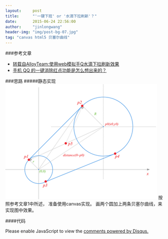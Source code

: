 ```yaml
---
layout:     post
title:      "'一键下班' or '水滴下拉刷新'？"
date:       2015-06-24 22:56:00
author:     "jinlongwang"
header-img: "img/post-bg-07.jpg"
tag: "canvas html5 贝塞尔曲线"
---
```

###参考文章
* [转载自AlloyTeam:使用web模拟手Q水滴下拉刷新效果](http://www.alloyteam.com/2015/06/shi-yong-web-mo-ni-shou-q-shui-di-xia-la-shua-xin-xiao-guo/)
* [手机 QQ 的一键消除红点功能是怎么想出来的？](http://www.zhihu.com/question/26382740)

###思路
#####静态实现
  ![image](/img/qq.png)
  按照参考文章1中所述， 准备使用canvas实现。
  画两个圆加上两条贝塞尔曲线，来实现图中效果。
  


####代码

<div id="disqus_thread"></div>
<script type="text/javascript">
    /* * * CONFIGURATION VARIABLES * * */
    var disqus_shortname = 'jinlongwang';

    /* * * DON'T EDIT BELOW THIS LINE * * */
    (function() {
        var dsq = document.createElement('script'); dsq.type = 'text/javascript'; dsq.async = true;
        dsq.src = '//' + disqus_shortname + '.disqus.com/embed.js';
        (document.getElementsByTagName('head')[0] || document.getElementsByTagName('body')[0]).appendChild(dsq);
    })();
</script>
<noscript>Please enable JavaScript to view the <a href="https://disqus.com/?ref_noscript" rel="nofollow">comments powered by Disqus.</a></noscript>
